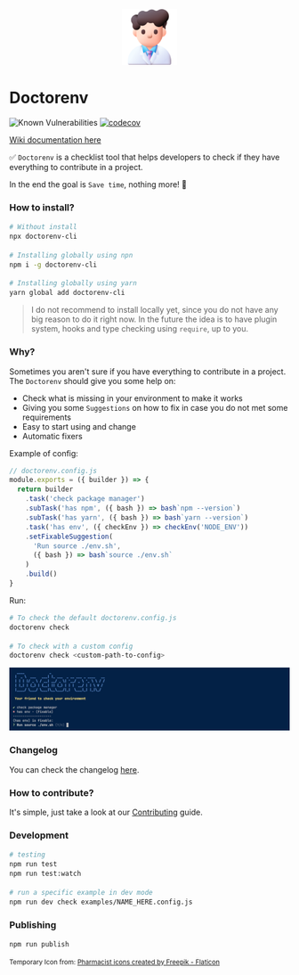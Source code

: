 <div align="center">
    <img src="image.png" height="100px">
</div>

# Doctorenv

![Known Vulnerabilities](https://snyk.io/test/github/raphaelkieling/doctorenv/badge.svg)
[![codecov](https://codecov.io/gh/raphaelkieling/doctorenv/graph/badge.svg?token=8FUTQY7PA7)](https://codecov.io/gh/raphaelkieling/doctorenv)

[Wiki documentation here](https://github.com/raphaelkieling/doctorenv/wiki)

✅ `Doctorenv` is a checklist tool that helps developers to check if they have everything to contribute in a project.

In the end the goal is `Save time`, nothing more! 🚀

### How to install?

```sh
# Without install
npx doctorenv-cli

# Installing globally using npn
npm i -g doctorenv-cli

# Installing globally using yarn
yarn global add doctorenv-cli
```

> I do not recommend to install locally yet, since you do not have any big reason to do it right now. In the future the idea is to have plugin system, hooks and type checking using `require`, up to you.

### Why?

Sometimes you aren't sure if you have everything to contribute in a project. The `Doctorenv` should give you some help on:

- Check what is missing in your environment to make it works
- Giving you some `Suggestions` on how to fix in case you do not met some requirements
- Easy to start using and change
- Automatic fixers

Example of config:

```js
// doctorenv.config.js
module.exports = ({ builder }) => {
  return builder
    .task('check package manager')
    .subTask('has npm', ({ bash }) => bash`npm --version`)
    .subTask('has yarn', ({ bash }) => bash`yarn --version`)
    .task('has env', ({ checkEnv }) => checkEnv('NODE_ENV'))
    .setFixableSuggestion(
      'Run source ./env.sh',
      ({ bash }) => bash`source ./env.sh`
    )
    .build()
}
```

Run:

```sh
# To check the default doctorenv.config.js
doctorenv check

# To check with a custom config
doctorenv check <custom-path-to-config>
```

![Alt text](image-1.png)

### Changelog

You can check the changelog [here](CHANGELOG.md).

### How to contribute?

It's simple, just take a look at our [Contributing](CONTRIBUTING.md) guide.

### Development

```sh
# testing
npm run test
npm run test:watch

# run a specific example in dev mode
npm run dev check examples/NAME_HERE.config.js
```

### Publishing

```sh
npm run publish
```

<small>
Temporary Icon from: <a href="https://www.flaticon.com/free-icons/pharmacist" title="Pharmacist icons">Pharmacist icons created by Freepik - Flaticon</a>
</small>
